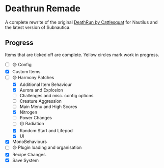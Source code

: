 # Deathrun Remade

A complete rewrite of the original [DeathRun by Cattlesquat](https://github.com/Cattlesquat/subnautica) for Nautilus
and the latest version of Subnautica.

## Progress

Items that are ticked off are complete. Yellow circles mark work in progress.

- [ ] 🟡 Config
- [x] Custom Items
- [ ] 🟡 Harmony Patches
  - [x] Additional Item Behaviour
  - [x] Aurora and Explosion
  - [ ] Challenges and misc. config options
  - [ ] Creature Aggression
  - [ ] Main Menu and High Scores
  - [x] Nitrogen
  - [ ] Power Changes
  - [ ] 🟡 Radiation
  - [x] Random Start and Lifepod
  - [x] UI
- [x] MonoBehaviours
- [ ] 🟡 Plugin loading and organisation
- [x] Recipe Changes
- [x] Save System
